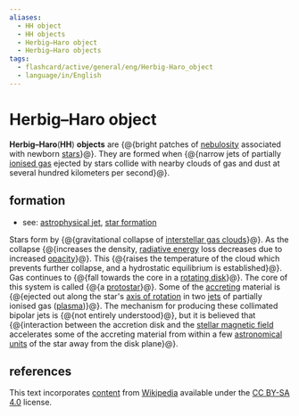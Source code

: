 ```yaml
---
aliases:
  - HH object
  - HH objects
  - Herbig–Haro object
  - Herbig–Haro objects
tags:
  - flashcard/active/general/eng/Herbig-Haro_object
  - language/in/English
---
```


# Herbig–Haro object

__Herbig–Haro__(__HH__) __objects__ are {@{bright patches of [nebulosity](nebula.md) associated with newborn [stars](star.md)}@}. They are formed when {@{narrow jets of partially [ionised gas](plasma%20(physics).md) ejected by stars collide with nearby clouds of gas and dust at several hundred kilometers per second}@}. <!--SR:!2025-07-03,260,330!2027-03-03,717,330-->

## formation

- see: [astrophysical jet](astrophysical%20jet.md), [star formation](star%20formation.md)

Stars form by {@{gravitational collapse of [interstellar gas clouds](interstellar%20cloud.md)}@}. As the collapse {@{increases the density, [radiative energy](radiation.md) loss decreases due to increased [opacity](opacity.md)}@}. This {@{raises the temperature of the cloud which prevents further collapse, and a hydrostatic equilibrium is established}@}. Gas continues to {@{fall towards the core in a [rotating disk](accretion%20disk.md)}@}. The core of this system is called {@{a [protostar](protostar.md)}@}. Some of the [accreting](accretion%20(astrophysics).md) material is {@{ejected out along the star's [axis of rotation](rotation.md) in two [jets](astrophysical%20jet.md) of partially ionised gas ([plasma](plasma%20(physics).md))}@}. The mechanism for producing these collimated bipolar jets is {@{not entirely understood}@}, but it is believed that {@{interaction between the accretion disk and the [stellar magnetic field](stellar%20magnetic%20field.md) accelerates some of the accreting material from within a few [astronomical units](astronomical%20unit.md) of the star away from the disk plane}@}. <!--SR:!2028-09-19,1175,350!2026-09-11,511,250!2025-10-08,309,290!2027-05-21,768,330!2028-09-01,1160,350!2026-01-18,364,290!2027-08-10,832,330!2025-07-28,230,270-->

## references

This text incorporates [content](https://en.wikipedia.org/wiki/Herbig–Haro_object) from [Wikipedia](Wikipedia.md) available under the [CC BY-SA 4.0](https://creativecommons.org/licenses/by-sa/4.0/) license.
